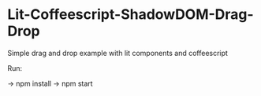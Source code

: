 # Lit-Coffeescript-ShadowDOM-Drag-Drop
Simple drag and drop example with lit components and coffeescript

Run:

-> npm install
-> npm start
